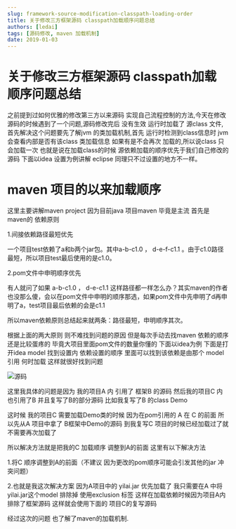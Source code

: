 ```yaml
---
slug: framework-source-modification-classpath-loading-order
title: 关于修改三方框架源码 classpath加载顺序问题总结
authors: [ledai]
tags: [源码修改, maven 加载机制]
date: 2019-01-03
---
```


<h1>关于修改三方框架源码 classpath加载顺序问题总结</h1>
<!-- truncate -->

  之前提到过如何优雅的修改第三方以来源码 实现自己流程控制的方法,今天在修改源码的时候遇到了一个问题,源码修改完后 没有生效 运行时加载了 源class
文件, 首先解决这个问题要先了解jvm 的类加载机制,首先 运行时检测到class信息时 jvm会查看内部是否有该class 类加载信息 如果有是不会再次
加载的,所以说class 只会加载一次 也就是说在加载class的时候 源依赖加载的顺序优先于我们自己修改的源码 下面以idea 设置为例讲解 eclipse
同理只不过设置的地方不一样。


<h1>maven 项目的以来加载顺序</h1>
  这里主要讲解maven project  因为目前java 项目maven 毕竟是主流 首先是maven的 依赖原则
  
1.间接依赖路径最短优先

一个项目test依赖了a和b两个jar包。其中a-b-c1.0 ， d-e-f-c1.1 。由于c1.0路径最短，所以项目test最后使用的是c1.0。

2.pom文件中申明顺序优先

有人就问了如果 a-b-c1.0 ， d-e-c1.1 这样路径都一样怎么办？其实maven的作者也没那么傻，会以在pom文件中申明的顺序那选，如果pom文件中先申明了d再申明了a，test项目最后依赖的会是c1.1

所以maven依赖原则总结起来就两条：路径最短，申明顺序其次。

根据上面的两大原则  则不难找到问题的原因  但是每次手动去找maven 依赖的顺序 还是比较蛋疼的  毕竟大项目里面pom文件的数量你懂的
下面以idea为例  下面是打开idea model 找到设置内 依赖设置的顺序  里面可以找到该依赖是由那个 model 引用 何时加载  这样就很好找到问题

 ![源码](https://raw.githubusercontent.com/MrDLontheway/mrdlontheway.github.io/master/images/mavenproject.png)

这里我具体的问题是因为  我的项目A 内 引用了 框架B 的源码   然后我的项目C 内也引用了B 并且复写了B的部分源码  比如我复写了B 的class Demo

这时候 我的项目C 需要加载Demo类的时候 因为在pom引用的 A 在 C 的前面  所以先从A 项目中拿了 B框架中Demo的源码 到我复写C 项目的时候已经加载过了就不需要再次加载了

所以解决方法就是把我的C 加载顺序 调整到A的前面 这里有以下解决方法 

1.将C 顺序调整到A的前面（不建议 因为更改的pom顺序可能会引发其他的jar 冲突问题）

2.也就是我这次解决方案  因为A项目中的 yilai.jar 优先加载了  我只需要在A 中将 yilai.jar这个model 排除掉 使用exclusion 标签
这样在加载依赖时候因为项目A内排除了框架源码  这样就会使用下面的 项目C的复写源码  


经过这次的问题 也了解了maven的加载机制.